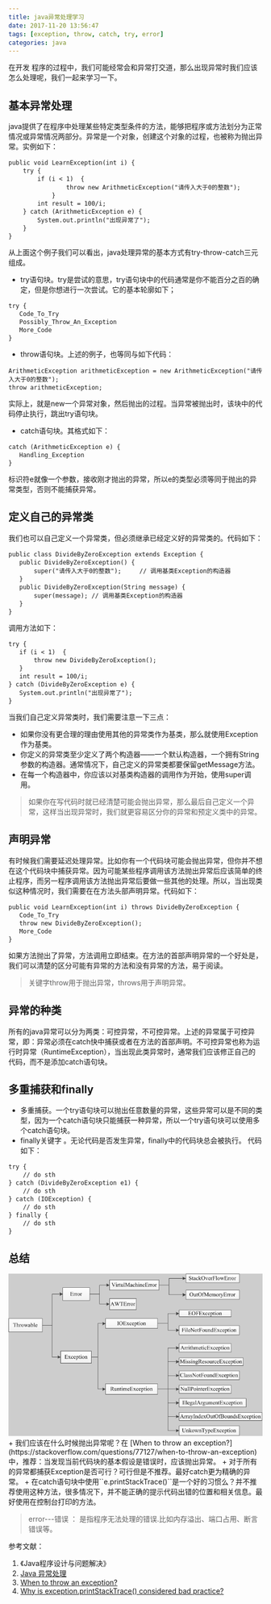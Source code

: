 ```yaml
---
title: java异常处理学习
date: 2017-11-20 13:56:47
tags: [exception, throw, catch, try, error]
categories: java
---
```


在开发 程序的过程中，我们可能经常会和异常打交道，那么出现异常时我们应该怎么处理呢，我们一起来学习一下。

<!--more-->

## 基本异常处理
java提供了在程序中处理某些特定类型条件的方法，能够把程序或方法划分为正常情况或异常情况两部分。异常是一个对象，创建这个对象的过程，也被称为抛出异常。实例如下：
```
public void LearnException(int i) {
	try {
	    if (i < 1)  {
                throw new ArithmeticException("请传入大于0的整数");
            }
	    int result = 100/i;
	} catch (ArithmeticException e) {
	    System.out.println("出现异常了");
	}
}
 ```
 从上面这个例子我们可以看出，java处理异常的基本方式有try-throw-catch三元组成。
 + try语句块。try是尝试的意思，try语句块中的代码通常是你不能百分之百的确定，但是你想进行一次尝试。它的基本轮廓如下；
 ```
 try {
    Code_To_Try
    Possibly_Throw_An_Exception
    More_Code
}
 ```
 + throw语句块。上述的例子，也等同与如下代码：
 ```
ArithmeticException arithmeticException = new ArithmeticException("请传入大于0的整数");
throw arithmeticException;
 ```
 实际上，就是new一个异常对象，然后抛出的过程。当异常被抛出时，该块中的代码停止执行，跳出try语句块。
 + catch语句块。其格式如下：
 ```
 catch (ArithmeticException e) {
    Handling_Exception
}
 ```
 标识符e就像一个参数，接收刚才抛出的异常，所以e的类型必须等同于抛出的异常类型，否则不能捕获异常。
 
## 定义自己的异常类
 我们也可以自己定义一个异常类，但必须继承已经定义好的异常类的。代码如下：
 ```
 public class DivideByZeroException extends Exception {
    public DivideByZeroException() {
        super("请传入大于0的整数");		// 调用基类Exception的构造器
    }
    public DivideByZeroException(String message) {
        super(message);	// 调用基类Exception的构造器
    }
}
 ```
 调用方法如下：
 ```
 try {
    if (i < 1)  {
        throw new DivideByZeroException();
    }
    int result = 100/i;
} catch (DivideByZeroException e) {
    System.out.println("出现异常了");
}
 ```
 当我们自己定义异常类时，我们需要注意一下三点：
 + 如果你没有更合理的理由使用其他的异常类作为基类，那么就使用Exception作为基类。
 + 你定义的异常类至少定义了两个构造器——一个默认构造器，一个拥有String参数的构造器。通常情况下，自己定义的异常类都要保留getMessage方法。
 + 在每一个构造器中，你应该以对基类构造器的调用作为开始，使用super调用。
 
 > 如果你在写代码时就已经清楚可能会抛出异常，那么最后自己定义一个异常，这样当出现异常时，我们就更容易区分你的异常和预定义类中的异常。
 
## 声明异常
 有时候我们需要延迟处理异常。比如你有一个代码块可能会抛出异常，但你并不想在这个代码块中捕获异常。因为可能某些程序调用该方法抛出异常后应该简单的终止程序，而另一程序调用该方法抛出异常后要做一些其他的处理。所以，当出现类似这种情况时，我们需要在在方法头部声明异常。代码如下：
 ```
public void LearnException(int i) throws DivideByZeroException {
	Code_To_Try
	throw new DivideByZeroException();
	More_Code
}
 ```
 如果方法抛出了异常，方法调用立即结束。在方法的首部声明异常的一个好处是，我们可以清楚的区分可能有异常的方法和没有异常的方法，易于阅读。
 > 关键字throw用于抛出异常，throws用于声明异常。
 
## 异常的种类
所有的java异常可以分为两类：可控异常，不可控异常。上述的异常属于可控异常，即：异常必须在catch快中捕获或者在方法的首部声明。不可控异常也称为运行时异常（RuntimeException），当出现此类异常时，通常我们应该修正自己的代码，而不是添加catch语句块。

## 多重捕获和finally
+ 多重捕获。一个try语句块可以抛出任意数量的异常，这些异常可以是不同的类型，因为一个catch语句块只能捕获一种异常，所以一个try语句块可以使用多个catch语句块。
+  finally关键字 。无论代码是否发生异常，finally中的代码块总会被执行。
代码如下：
```
try {
    // do sth
} catch (DivideByZeroException e1) {
    // do sth
} catch (IOException) {
    // do sth
} finally {
    // do sth
}
```
## 总结
<img src="/images/102.png" >
+ 我们应该在什么时候抛出异常呢？在 [When to throw an exception?](https://stackoverflow.com/questions/77127/when-to-throw-an-exception) 中，推荐：当发现当前代码块的基本假设是错误时，应该抛出异常。
+ 对于所有的异常都捕获Exception是否可行？可行但是不推荐。最好catch更为精确的异常。
+ 在catch语句块中使用``e.printStackTrace()``是一个好的习惯么？并不推荐使用这种方法，很多情况下，并不能正确的提示代码出错的位置和相关信息。最好使用在控制台打印的方法。

> error---错误 ： 是指程序无法处理的错误.比如内存溢出、端口占用、断言错误等。
 
参考文献：
1. 《Java程序设计与问题解决》
2. [Java 异常处理](http://www.runoob.com/java/java-exceptions.html) 
3. [When to throw an exception?](https://stackoverflow.com/questions/77127/when-to-throw-an-exception) 
4. [Why is exception.printStackTrace() considered bad practice?](https://stackoverflow.com/questions/7469316/why-is-exception-printstacktrace-considered-bad-practice) 